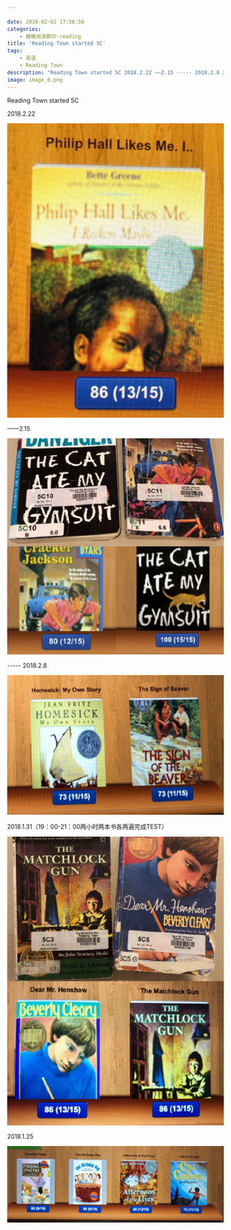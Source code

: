 ```yaml
---

date: 2018-02-02 17:56:58
categories:
    - 暖暖阅读脚印-reading
title: 'Reading Town started 5C'
tags:
    - 英语
    - Reading Town
description: "Reading Town started 5C 2018.2.22 ——2.15 ----- 2018.2.8 2018.1.31（19：00-21：00两小时两本书各两遍完成TEST） 2018.1..."
image: image_0.png
---
```


Reading Town started 5C

  


2018.2.22

![](image_0.png)   


  


  


——2.15

![](image_1.png)

\----- 2018.2.8

![](image_2.png)

2018.1.31（19：00-21：00两小时两本书各两遍完成TEST）

![](image_3.png)

2018.1.25

![](image_4.png)